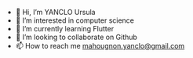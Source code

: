 - 👋 Hi, I’m YANCLO Ursula
- 👀 I’m interested in computer science
- 🌱 I’m currently learning Flutter
- 💞️ I’m looking to collaborate on Github
- 📫 How to reach me mahougnon.yanclo@gmail.com

<!---
Mahou25/Mahou25 is a ✨ special ✨ repository because its `README.md` (this file) appears on your GitHub profile.
You can click the Preview link to take a look at your changes.
--->
